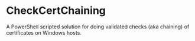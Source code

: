 # CheckCertChaining
A PowerShell scripted solution for doing validated checks (aka chaining) of certificates on Windows hosts.

